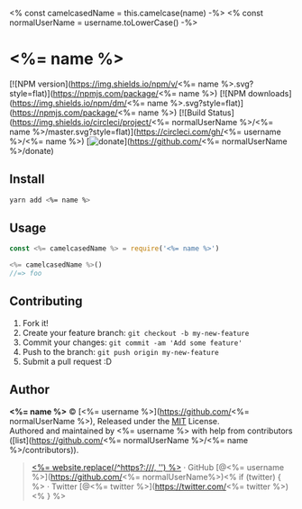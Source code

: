 <% const camelcasedName = this.camelcase(name) -%>
<% const normalUserName = username.toLowerCase() -%>
# <%= name %>

[![NPM version](https://img.shields.io/npm/v/<%= name %>.svg?style=flat)](https://npmjs.com/package/<%= name %>) [![NPM downloads](https://img.shields.io/npm/dm/<%= name %>.svg?style=flat)](https://npmjs.com/package/<%= name %>) [![Build Status](https://img.shields.io/circleci/project/<%= normalUserName %>/<%= name %>/master.svg?style=flat)](https://circleci.com/gh/<%= username %>/<%= name %>) [![donate](https://img.shields.io/badge/$-donate-ff69b4.svg?maxAge=2592000&style=flat)](https://github.com/<%= normalUserName %>/donate)

## Install

```bash
yarn add <%= name %>
```

## Usage

```js
const <%= camelcasedName %> = require('<%= name %>')

<%= camelcasedName %>()
//=> foo
```

## Contributing

1. Fork it!
2. Create your feature branch: `git checkout -b my-new-feature`
3. Commit your changes: `git commit -am 'Add some feature'`
4. Push to the branch: `git push origin my-new-feature`
5. Submit a pull request :D


## Author

**<%= name %>** © [<%= username %>](https://github.com/<%= normalUserName %>), Released under the [MIT](./LICENSE) License.<br>
Authored and maintained by <%= username %> with help from contributors ([list](https://github.com/<%= normalUserName %>/<%= name %>/contributors)).

> [<%= website.replace(/^https?:\/\//, '') %>](<%= website %>) · GitHub [@<%= username %>](https://github.com/<%= normalUserName%>)<% if (twitter) { %> · Twitter [@<%= twitter %>](https://twitter.com/<%= twitter %>)<% } %>
